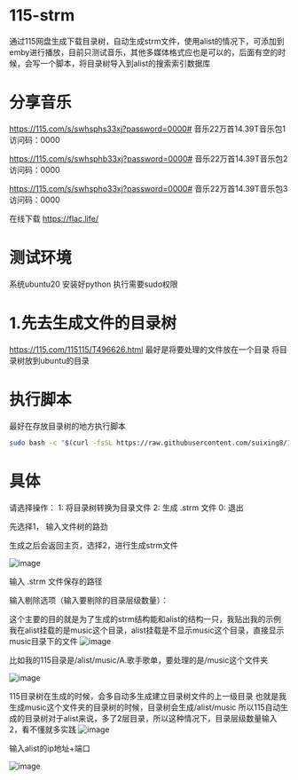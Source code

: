 # 115-strm
通过115网盘生成下载目录树，自动生成strm文件，使用alist的情况下，可添加到emby进行播放，目前只测试音乐，其他多媒体格式应也是可以的，后面有空的时候，会写一个脚本，将目录树导入到alist的搜索索引数据库

# 分享音乐
https://115.com/s/swhsphs33xj?password=0000#
音乐22万首14.39T音乐包1
访问码：0000

https://115.com/s/swhsphb33xj?password=0000#
音乐22万首14.39T音乐包2
访问码：0000

https://115.com/s/swhspho33xj?password=0000#
音乐22万首14.39T音乐包3
访问码：0000

在线下载
https://flac.life/

# 测试环境
系统ubuntu20
安装好python
执行需要sudo权限

# 1.先去生成文件的目录树
https://115.com/115115/T496626.html
最好是将要处理的文件放在一个目录
将目录树放到ubuntu的目录
# 执行脚本
最好在存放目录树的地方执行脚本
```bash
sudo bash -c "$(curl -fsSL https://raw.githubusercontent.com/suixing8/115-strm/main/115-strm.sh)"
```
# 具体
请选择操作：
1: 将目录树转换为目录文件
2: 生成 .strm 文件
0: 退出

先选择1，
输入文件树的路劲

生成之后会返回主页，选择2，进行生成strm文件<br>

![image](https://github.com/user-attachments/assets/a1f072b6-2660-4f05-a315-5b93b4ab5ecf)

输入 .strm 文件保存的路径

输入剔除选项（输入要剔除的目录层级数量）：

这个主要的目的就是为了生成的strm结构能和alist的结构一只，我贴出我的示例
我在alist挂载的是music这个目录，alist挂载是不显示music这个目录，直接显示music目录下的文件
![image](https://github.com/user-attachments/assets/53fb66f0-93fb-4948-afe7-00c2554b4373)

比如我的115目录是/alist/music/A.歌手歌单，要处理的是/music这个文件夹

![image](https://github.com/user-attachments/assets/eefc6cd6-e6b1-49b3-b89e-30e14f042e59)

115目录树在生成的时候，会多自动多生成建立目录树文件的上一级目录
也就是我生成music这个文件夹的目录树的时候，目录树会生成/alist/music
所以115自动生成的目录树对于alist来说，多了2层目录，所以这种情况下，目录层级数量输入2，看不懂就多实践
![image](https://github.com/user-attachments/assets/9d0a45a1-42b1-4f56-87be-b337c9dbe3ba)

输入alist的ip地址+端口

![image](https://github.com/user-attachments/assets/772c2ab2-a8d4-451e-be2d-36322fbcc2ee)



